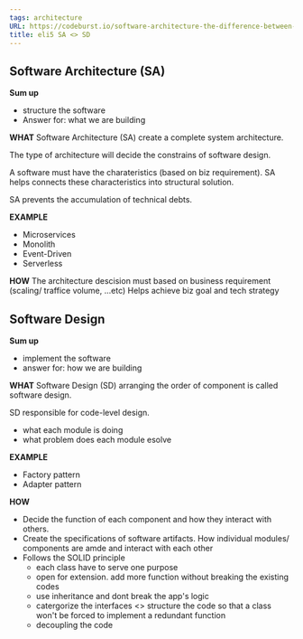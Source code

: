```yaml
---
tags: architecture
URL: https://codeburst.io/software-architecture-the-difference-between-architecture-and-design-7936abdd5830
title: eli5 SA <> SD
---
```


## Software Architecture (SA)
**Sum up**
- structure the software
- Answer for: what we are building

**WHAT**
Software Architecture (SA) 
create a complete system architecture. 

The type of architecture will decide the constrains of software design. 

A software must have the charateristics (based on biz requirement). SA helps connects these characteristics into structural solution. 

SA prevents the accumulation of technical debts.

**EXAMPLE**
- Microservices 
- Monolith
- Event-Driven
- Serverless

**HOW**
The architecture descision must based on business requirement (scaling/ traffice volume, ...etc) 
Helps achieve biz goal and tech strategy

## Software Design
**Sum up**
- implement the software
- answer for: how we are building

**WHAT**
Software Design (SD) arranging the order of component is called software design. 

SD responsible for code-level design. 
- what each module is doing
- what problem does each module esolve

**EXAMPLE**
- Factory pattern
- Adapter pattern

**HOW**
- Decide the function of each component and how they interact with others.
- Create the specifications of software artifacts. How individual modules/ components are amde and interact with each other
- Follows the SOLID principle
	- each class have to serve one purpose
	- open for extension. add more function without breaking the existing codes
	- use inheritance and dont break the app's logic
	- catergorize the interfaces <> structure the code so that a class won't be forced to implement a redundant function
	- decoupling the code 